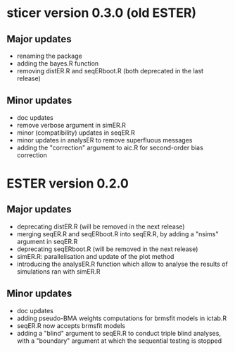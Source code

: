 # sticer version 0.3.0 (old ESTER)

## Major updates

* renaming the package
* adding the bayes.R function
* removing distER.R and seqERboot.R (both deprecated in the last release)

## Minor updates

* doc updates
* remove verbose argument in simER.R
* minor (compatibility) updates in seqER.R
* minor updates in analysER to remove superfluous messages
* adding the "correction" argument to aic.R for second-order bias correction

# ESTER version 0.2.0

## Major updates

* deprecating distER.R (will be removed in the next release)
* merging seqER.R and seqERboot.R into seqER.R, by adding a "nsims" argument in seqER.R
* deprecating seqERboot.R (will be removed in the next release)
* simER.R: parallelisation and update of the plot method
* introducing the analysER.R function which allow to analyse the results of simulations ran with simER.R

## Minor updates

* doc updates
* adding pseudo-BMA weights computations for brmsfit models in ictab.R
* seqER.R now accepts brmsfit models
* adding a "blind" argument to seqER.R to conduct triple blind analyses, with a "boundary" argument at which the sequential testing is stopped
